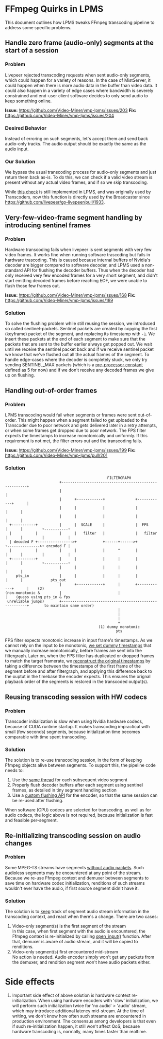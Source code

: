 # FFmpeg Quirks in LPMS
This document outlines how LPMS tweaks FFmpeg transcoding pipeline to address some specific problems.

## Handle zero frame (audio-only) segments at the start of a session

### Problem
Livepeer rejected transcoding requests when sent audio-only segments, which could happen for a variety of reasons. In the case of MistServer, it could happen when there is more audio data in the buffer than video data. It could also happen in a variety of edge cases where bandwidth is severely constrained and end-user client software decides to only send audio to keep something online.

**Issue:** https://github.com/Video-Miner/vmp-lpms/issues/203
**Fix:** https://github.com/Video-Miner/vmp-lpms/issues/204

### Desired Behavior
Instead of erroring on such segments, let's accept them and send back audio-only tracks. The audio output should be exactly the same as the audio input.

### Our Solution
We bypass the usual transcoding process for audio-only segments and just return them back as-is. To do this, we can check if a valid video stream is present without any actual video frames, and if so we skip transcoding.

While [this check](https://github.com/Video-Miner/vmp-lpms/blob/fe330766146dba62f3e1fccd07a4b96fa1abcf4d/ffmpeg/extras.c#L110-L117) is still implemented in LPMS, and was originally used by Transcoders, now this function is directly used by the Broadcaster since https://github.com/livepeer/go-livepeer/pull/1933.

## Very-few-video-frame segment handling by introducing sentinel frames

### Problem
Hardware transcoding fails when livepeer is sent segments with very few video frames. It works fine when running software trascoding but fails in hardware trascoding. This is caused because internal buffers of Nvidia's decoder are bigger compared to software decoder, and LPMS used a non-standard API for flushing the decoder buffers. Thus when the decoder had only received very few encoded frames for a very short segment, and didn't start emitting decoded frames before reaching EOF, we were unable to flush those few frames out.

**Issue:** https://github.com/Video-Miner/vmp-lpms/issues/168
**Fix:** https://github.com/Video-Miner/vmp-lpms/issues/189

### Solution
To solve the flushing problem while still reusing the session, we introduced so called sentinel-packets. Sentinel packets are created by copying the first (keyframe) packet of the segment, and replacing its timestamp with `-1`. We insert these packets at the end of each segment to make sure that the packets that are sent to the buffer earlier always get popped out. We wait until we receive the sentinel packet back and if we receive sentinel packet we know that we've flushed out all the actual frames of the segment. To handle edge-cases where the decoder is completely stuck, we only try sending SENTINEL_MAX packets (which is a [pre-processor constant](https://github.com/Video-Miner/vmp-lpms/blob/fe330766146dba62f3e1fccd07a4b96fa1abcf4d/ffmpeg/decoder.h#L31) defined as 5 for now) and if we don't receive any decoded frames we give up on flushing.

## Handling out-of-order frames

### Problem

LPMS transcoding would fail when segments or frames were sent out-of-order. This might happen when a segment failed to get uploaded to the Transcoder due to poor network and gets delivered later in a retry attempts, or when some frames get dropped due to poor network. The FPS filter expects the timestamps to increase monotonically and uniformly. If this requirement is not met, the filter errors out and the transcoding fails.

**Issue:** https://github.com/Video-Miner/vmp-lpms/issues/199
**Fix:** https://github.com/Video-Miner/vmp-lpms/pull/201

### Solution

```
                                               FILTERGRAPH
                         +------------------------------------------------------+
                         |                                                      |
                         |      +------------+              +------------+      |
                         |      |            |              |            |      |
                         |      |            |              |            |      |
  +-----------+          |      |  SCALE     |              |  FPS       |      |         +-----------+
  |           |          |      |   filter   |              |   filter   |      |         |           |
  | decoded F +---------------->+            +------+------>+            +--------------->+ encoded F |
  |           |          |      |            |      ^       |            |      |         |           |
  +-----------+          |      |            |      |       |            |      |         +-----------+
                         |      |            |      |       |            |      |
     pts_in              |      |            |      |       |            |      |             pts_out
                         |      +------------+      |       +------------+      |    (2)
(non-monotonic &         |                          |                           |    (guess using pts_in & fps
 unreliable jumps)       +------------------------------------------------------+       to maintain same order)
                                                    |
                                                    |
                                                    |
                                                    +
                                           (1) dummy monotonic
                                                   pts
```

FPS filter expects monotonic increase in input frame's timestamps. As we cannot rely on the input to be monotonic, [we set dummy timestamps](https://github.com/Video-Miner/vmp-lpms/blob/e0a6002c849649d80a470c2d19130b279291051b/ffmpeg/filter.c#L308) that we manually increase monotonically, before frames are sent into the filtergraph. Later on, when the FPS filter has duplicated or dropped frames to match the target framerate, we [reconstruct the original timestamps](https://github.com/Video-Miner/vmp-lpms/blob/e0a6002c849649d80a470c2d19130b279291051b/ffmpeg/filter.c#L308) by taking a difference between the timestamps of the first frame of the segment before and after filtergraph, and applying this difference back to the ouptut in the timebase the encoder expects. This ensures the orignal playback order of the segments is restored in the transcoded output(s).

## Reusing transcoding session with HW codecs

### Problem

Transcoder initialization is slow when using Nvidia hardware codecs, because of CUDA runtime startup. It makes transcoding impractical with small (few seconds) segments, because initialization time becomes comparable with time spent transcoding.

### Solution

The solution is to re-use transcoding session, in the form of keeping Ffmpeg objects alive between segments. To support this, the pipeline code needs to:
1. Use the [same thread](https://github.com/Video-Miner/vmp-lpms/blob/fe330766146dba62f3e1fccd07a4b96fa1abcf4d/ffmpeg/transcoder.c#L73-L82) for each subsequent video segment
2. Properly flush decoder buffers after each segment using sentinel frames, as detailed in tiny segment handling section
3. Use a [custom flushing API](https://github.com/Video-Miner/vmp-lpms/blob/fe330766146dba62f3e1fccd07a4b96fa1abcf4d/ffmpeg/encoder.c#L342-L345) for the encoder, so that the same session can be re-used after flushing.

When software (CPU) codecs are selected for transcoding, as well as for audio codecs, the logic above is not required, because initialization is fast and feasible per-segment.

## Re-initializing transcoding session on audio changes

### Problem

Some MPEG-TS streams have segments [without audio packets](https://github.com/Video-Miner/vmp-lpms/issues/337). Such audioless segments may be encountered at any point of the stream. Because we re-use Ffmpeg context and demuxer between segments to save time on hardware codec initialization, renditions of such streams wouldn't ever have the audio, if first source segment didn't have it.

### Solution

The solution is to [keep](https://github.com/Video-Miner/vmp-lpms/blob/6ef0b4b0ed5bf34534298805492e0b3924cf9752/ffmpeg/ffmpeg.go#L91) track of segment audio stream information in the transcoding context, and react when there's a change.
There are two cases:
1. Video-only segment(s) is the first segment of the stream  
    In this case, when first segment with the audio is encountered, the Ffmpeg context is re-initialized by calling [open_input()](https://github.com/Video-Miner/vmp-lpms/blob/622b50738904a1c7d75a3b9650f1cf1341980670/ffmpeg/decoder.c#L298) function. After that, demuxer is aware of audio stream, and it will be copied to renditions.
2. Video-only segment(s) first encountered mid-stream  
No action is needed. Audio encoder simply won't get any packets from the demuxer, and rendition segment won't have audio packets either.
   
# Side effects
1. Important side effect of above solution is hardware context re-initialization. When using hardware encoders with 'slow' initialization, we will perform such initialization twice for 'no audio' > 'audio' stream, which may introduce additional latency mid-stream. At the time of writing, we don't know how often such streams are encountered in production environment. The consensus among developers is that even if such re-initialization happen, it still won't affect QoS, because hardware transcoding is, normally, many times faster than realtime.

